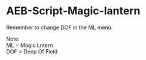 # AEB-Script-Magic-lantern
Remember to change DOF in the ML menù.  



Note:  
ML = Magic Lntern  
DOF = Deep Of Field
